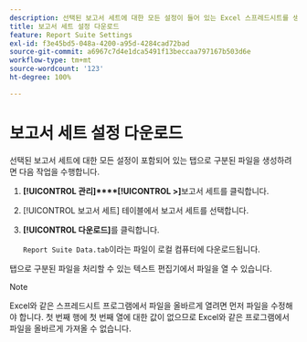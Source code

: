 ```yaml
---
description: 선택된 보고서 세트에 대한 모든 설정이 들어 있는 Excel 스프레드시트를 생성하는 방법을 설명하는 단계입니다.
title: 보고서 세트 설정 다운로드
feature: Report Suite Settings
exl-id: f3e45bd5-048a-4200-a95d-4284cad72bad
source-git-commit: a6967c7d4e1dca5491f13beccaa797167b503d6e
workflow-type: tm+mt
source-wordcount: '123'
ht-degree: 100%

---
```


# 보고서 세트 설정 다운로드

선택된 보고서 세트에 대한 모든 설정이 포함되어 있는 탭으로 구분된 파일을 생성하려면 다음 작업을 수행합니다.

1. **[!UICONTROL 관리]****[!UICONTROL >]**&#x200B;보고서 세트를 클릭합니다.

2. [!UICONTROL 보고서 세트] 테이블에서 보고서 세트를 선택합니다.

3. **[!UICONTROL 다운로드]**&#x200B;를 클릭합니다.

   `Report Suite Data.tab`이라는 파일이 로컬 컴퓨터에 다운로드됩니다.

탭으로 구분된 파일을 처리할 수 있는 텍스트 편집기에서 파일을 열 수 있습니다.

>[!NOTE]
>
>   Excel와 같은 스프레드시트 프로그램에서 파일을 올바르게 열려면 먼저 파일을 수정해야 합니다. 첫 번째 행에 첫 번째 열에 대한 값이 없으므로 Excel와 같은 프로그램에서 파일을 올바르게 가져올 수 없습니다.
